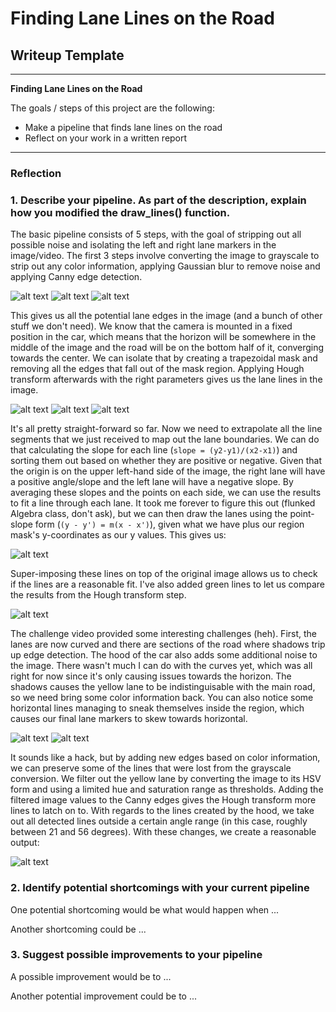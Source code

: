 # **Finding Lane Lines on the Road**

## Writeup Template

---

**Finding Lane Lines on the Road**

The goals / steps of this project are the following:
* Make a pipeline that finds lane lines on the road
* Reflect on your work in a written report


[//]: # (Image References)

[gray]: ./examples/grayscale.png "Grayscale"
[blurred]: ./examples/blurred_gray.jpg "Blurred Grayscale"
[canny]: ./examples/canny.jpg "Canny Edge Detection"
[mask]: ./examples/region_mask.jpg "Region Mask"
[masked_edges]: ./examples/masked_edges.jpg "Masked Edges"
[hough]: ./examples/hough_lines.jpg "Hough Transform"
[lines]: ./examples/lane_lines.jpg "Lane Lines"
[out]: ./examples/out.jpg "Final Output"
[shadowed]: ./examples/shadowed_lane.jpg "Shadowed Lane"
[no_yellow]: ./examples/no_yellow_lane.jpg "No Yellow Lane"
[challenge]: ./examples/challenge_out.jpg "Challenge Output"

---

### Reflection

### 1. Describe your pipeline. As part of the description, explain how you modified the draw_lines() function.

The basic pipeline consists of 5 steps, with the goal of stripping out all possible noise and
isolating the left and right lane markers in the image/video. The first 3 steps involve
converting the image to grayscale to strip out any color information, applying Gaussian blur
to remove noise and applying Canny edge detection.

![alt text][gray] ![alt text][blurred] ![alt text][canny]

This gives us all the potential lane edges in the image (and a bunch of other stuff we don't need). We know that the camera is mounted in a fixed position in the car, which means that the horizon will be somewhere in the middle of the image and the road will be on the bottom
half of it, converging towards the center. We can isolate that by creating a trapezoidal mask
and removing all the edges that fall out of the mask region. Applying Hough transform afterwards
with the right parameters gives us the lane lines in the image.

![alt text][mask] ![alt text][masked_edges] ![alt text][hough]

It's all pretty straight-forward so far. Now we need to extrapolate all the line segments
that we just received to map out the lane boundaries. We can do that calculating the slope for each line (`slope = (y2-y1)/(x2-x1)`) and sorting them out based on whether they are positive or
negative. Given that the origin is on the upper left-hand side of the image, the right lane will have a positive angle/slope and the left lane will have a negative slope.  By averaging these slopes and the points on each side, we can use the results to fit a line through each lane.
It took me forever to figure this out (flunked Algebra class, don't ask), but we can then draw the lanes using the point-slope form (`(y - y') = m(x - x')`), given what we have plus our region
mask's y-coordinates as our y values. This gives us:

![alt text][lines]

Super-imposing these lines on top of the original image allows us to check if the lines are
a reasonable fit. I've also added green lines to let us compare the results from the Hough
transform step.

![alt text][out]

The challenge video provided some interesting challenges (heh). First, the lanes are now curved
and there are sections of the road where shadows trip up edge detection. The hood of the car also
adds some additional noise to the image. There wasn't much I can do with the curves yet,
which was all right for now since it's only causing issues towards the horizon. The shadows
causes the yellow lane to be indistinguisable with the main road, so we need bring some color
information back. You can also notice some horizontal lines managing to sneak themselves inside the region, which causes our final lane markers to skew towards horizontal.

![alt text][shadowed] ![alt text][no_yellow]

It sounds like a hack, but by adding new edges based on color information, we can preserve some
of the lines that were lost from the grayscale conversion. We filter out the yellow lane by
converting the image to its HSV form and using a limited hue and saturation range as thresholds.
Adding the filtered image values to the Canny edges gives the Hough transform more lines to latch
on to. With regards to the lines created by the hood, we take out all detected lines outside a
certain angle range (in this case, roughly between 21 and 56 degrees). With these changes,
we create a reasonable output:

![alt text][challenge]

### 2. Identify potential shortcomings with your current pipeline


One potential shortcoming would be what would happen when ...

Another shortcoming could be ...


### 3. Suggest possible improvements to your pipeline

A possible improvement would be to ...

Another potential improvement could be to ...
